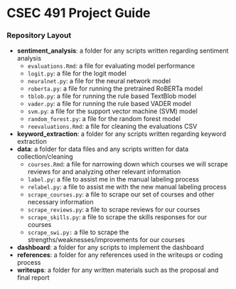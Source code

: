 # CSEC 491 Project Guide

### Repository Layout

- **sentiment_analysis**: a folder for any scripts written regarding sentiment analysis
    - `evaluations.Rmd`: a file for evaluating model performance
    - `logit.py`: a file for the logit model
    - `neuralnet.py`: a file for the neural network model
    - `roberta.py`: a file for running the pretrained RoBERTa model
    - `tblob.py`: a file for running the rule based TextBlob model
    - `vader.py`: a file for running the rule based VADER model
    - `svm.py`: a file for the support vector machine (SVM) model
    - `random_forest.py`: a file for the random forest model
    - `reevaluations.Rmd`: a file for cleaning the evaluations CSV
- **keyword_extraction**: a folder for any scripts written regarding keyword extraction
- **data**: a folder for data files and any scripts written for data collection/cleaning
    - `courses.Rmd`: a file for narrowing down which courses we will scrape reviews for and analyzing other relevant information
    - `label.py`: a file to assist me in the manual labeling process
    - `relabel.py`: a file to assist me with the new manual labeling process
    - `scrape_courses.py`: a file to scrape our set of courses and other necessary information
    - `scrape_reviews.py`: a file to scrape reviews for our courses
    - `scrape_skills.py`: a file to scrape the skills responses for our courses
    - `scrape_swi.py:` a file to scrape the strengths/weaknesses/improvements for our courses
- **dashboard**: a folder for any scripts to implement the dashboard
- **references**: a folder for any references used in the writeups or coding process
- **writeups**: a folder for any written materials such as the proposal and final report

